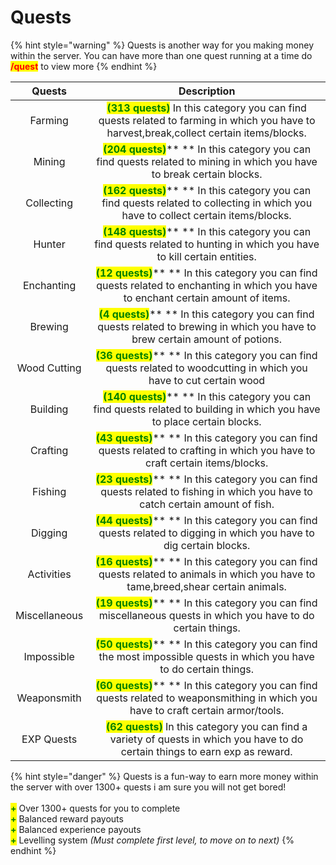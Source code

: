 # Quests

{% hint style="warning" %}
Quests is another way for you making money within the server. You can have more than one quest running at a time do <mark style="color:red;">**/quest**</mark> to view more
{% endhint %}

|     Quests    |                                                                                 Description                                                                                 |
| :-----------: | :-------------------------------------------------------------------------------------------------------------------------------------------------------------------------: |
|    Farming    | <mark style="color:green;">**(313 quests)**</mark> In this category you can find quests related to farming in which you have to harvest,break,collect certain items/blocks. |
|     Mining    |          <mark style="color:green;">**(204 quests)**</mark>** ** In this category you can find quests related to mining in which you have to break certain blocks.          |
|   Collecting  |    <mark style="color:green;">**(162 quests)**</mark>** ** In this category you can find quests related to collecting in which you have to collect certain items/blocks.    |
|     Hunter    |         <mark style="color:green;">**(148 quests)**</mark>** ** In this category you can find quests related to hunting in which you have to kill certain entities.         |
|   Enchanting  |   <mark style="color:green;">**(12 quests)**</mark>** ** In this category you can find quests related to enchanting in which you have to enchant certain amount of items.   |
|    Brewing    |      <mark style="color:green;">**(4 quests)**</mark>** ** In this category you can find quests related to brewing in which you have to brew certain amount of potions.     |
|  Wood Cutting |           <mark style="color:green;">**(36 quests)**</mark>** ** In this category you can find quests related to woodcutting in which you have to cut certain wood          |
|    Building   |         <mark style="color:green;">**(140 quests)**</mark>** ** In this category you can find quests related to building in which you have to place certain blocks.         |
|    Crafting   |       <mark style="color:green;">**(43 quests)**</mark>** ** In this category you can find quests related to crafting in which you have to craft certain items/blocks.      |
|    Fishing    |      <mark style="color:green;">**(23 quests)**</mark>** ** In this category you can find quests related to fishing in which you have to catch certain amount of fish.      |
|    Digging    |           <mark style="color:green;">**(44 quests)**</mark>** ** In this category you can find quests related to digging in which you have to dig certain blocks.           |
|  Activities   |    <mark style="color:green;">**(16 quests)**</mark>** ** In this category you can find quests related to animals in which you have to tame,breed,shear certain animals.    |
| Miscellaneous |              <mark style="color:green;">**(19 quests)**</mark>** ** In this category you can find miscellaneous quests in which you have to do certain things.              |
|   Impossible  |           <mark style="color:green;">**(50 quests)**</mark>** ** In this category you can find the most impossible quests in which you have to do certain things.           |
|  Weaponsmith  |    <mark style="color:green;">**(60 quests)**</mark>** ** In this category you can find quests related to weaponsmithing in which you have to craft certain armor/tools.    |
|   EXP Quests  |      <mark style="color:green;">**(62 quests)**</mark> In this category you can find a variety of quests in which you have to do certain things to earn exp as reward.      |

{% hint style="danger" %}
Quests is a fun-way to earn more money within the server with over 1300+ quests i am sure you will not get bored! \
\
<mark style="color:green;">**+**</mark> Over 1300+ quests for you to complete\
<mark style="color:green;">**+**</mark> Balanced reward payouts\
<mark style="color:green;">**+**</mark> Balanced experience payouts\
<mark style="color:green;">**+**</mark> Levelling system <mark style="color:green;"></mark> _(Must complete first level, to move on to next)_
{% endhint %}
